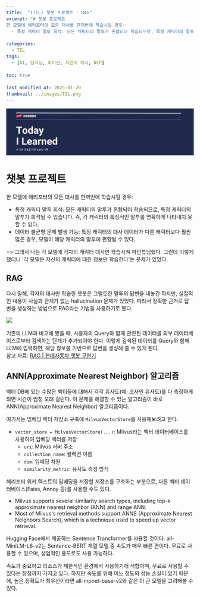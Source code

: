```yaml
---
title:  "(TIL) 챗봇 프로젝트 - RAG"
excerpt: "# 챗봇 프로젝트
한 모델에 해리포터의 모든 대사를 한꺼번에 학습시킬 경우:
  - 특정 캐릭터 말투 희석: 모든 캐릭터의 말투가 혼합되어 학습되므로, 특정 캐릭터의 말투가 희석될 수 있습니다. 즉, 각 캐릭터의 특징적인 말투를 명확하게 나타내지 못할 수 있다."

categories:
  - TIL
tags:
  - [AI, 딥러닝, 파이썬, 자연어 처리, NLP]

toc: true

last_modified_at: 2025-01-20
thumbnail: ../images/TIL.png
---
```

![](/images/../images/TIL.png)

# 챗봇 프로젝트
한 모델에 해리포터의 모든 대사를 한꺼번에 학습시킬 경우:
  - 특정 캐릭터 말투 희석: 모든 캐릭터의 말투가 혼합되어 학습되므로, 특정 캐릭터의 말투가 희석될 수 있습니다. 즉, 각 캐릭터의 특징적인 말투를 명확하게 나타내지 못할 수 있다.
  - 데이터 불균형 문제 발생 가능: 특정 캐릭터의 대사 데이터가 다른 캐릭터보다 훨씬 많은 경우, 모델이 해당 캐릭터의 말투에 편향될 수 있다.

=> 그래서 나는 각 모델에 각자의 캐릭터 대사만 학습시켜 파인튜닝했다. 그런데 이렇게 했더니 '각 모델은 자신의 캐릭터에 대한 정보만 학습한다'는 문제가 있었다.

## RAG
다시 말해, 각자의 대사만 학습한 챗봇은 그럴듯한 말투의 답변을 내놓긴 하지만, 실질적인 내용이 사실과 관계가 없는 hallucination 문제가 있었다. 따라서 정확한 근거로 답변을 생성하는 방법으로 RAG라는 기법을 사용하기로 했다.

![](https://img1.daumcdn.net/thumb/R1280x0/?scode=mtistory2&fname=https%3A%2F%2Fblog.kakaocdn.net%2Fdn%2F3iDWm%2FbtsHCsABTya%2FvAwlgpE3KKDWN8qXLp7DLK%2Fimg.png)

기존의 LLM과 비교해 봤을 때, 사용자의 Query와 함께 관련된 데이터를 외부 데이터베이스로부터 검색하는 단계가 추가되어야 한다. 이렇게 검색된 데이터를 Query와 함께 LLM에 입력하면, 해당 정보를 기반으로 답변을 생성해 줄 수 있게 된다.     
참고 자료: [RAG | 현대자동차 챗봇 구현기](https://rimo.tistory.com/42)

## ANN(Approximate Nearest Neighbor) 알고리즘
벡터 DB에 있는 수많은 벡터들에 대해서 각각 유사도(예: 코사인 유사도)를 다 측정하게 되면 시간이 엄청 오래 걸린다. 이 문제를 해결할 수 있는 알고리즘이 바로 ANN(Approximate Nearest Neighbor) 알고리즘이다.

여기서는 임베딩 벡터 저장소 구축에 `MilvusVectorStore`를 사용해보려고 한다.

- `vector_store = MilvusVectorStore(...)`: Milvus라는 벡터 데이터베이스를 사용하여 임베딩 벡터를 저장
    - `uri`: Milvus 서버 주소
    - `collection_name`: 컬렉션 이름
    - `dim`: 임베딩 차원
    - `similarity_metric`: 유사도 측정 방식
    
해리포터 위키 텍스트의 임베딩을 저장할 저장소를 구축하는 부분으로, 다른 벡터 데이터베이스(Faiss, Annoy 등)를 사용할 수도 있다.

-  Milvus supports several similarity search types, including top-k approximate nearest neighbor (ANN) and range ANN.
- Most of Milvus's retrieval methods support ANNS (Approximate Nearest Neighbors Search), which is a technique used to speed up vector retrieval.

Hugging Face에서 제공하는 Sentence Transformer를 사용할 것이다. 
all-MiniLM-L6-v2는 Sentence-BERT 계열 모델 중 속도가 매우 빠른 편이다. 무료로 사용할 수 있으며, 상업적인 용도로도 사용 가능하다.

속도가 중요하고 리소스가 제한적인 환경에서 사용하기에 적합하며, 무료로 사용할 수 있다는 장점까지 가지고 있다. 하지만 속도를 위해 어느 정도의 성능 손실이 있기 때문에, 높은 정확도가 최우선이라면 all-mpnet-base-v2와 같은 더 큰 모델을 고려해볼 수 있다.
